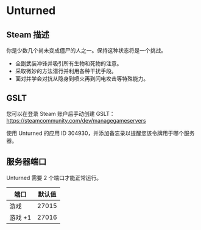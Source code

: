 # Unturned

## Steam 描述
你是少数几个尚未变成僵尸的人之一。保持这种状态将是一个挑战。

- 全副武装冲锋并吸引所有生物和死物的注意。
- 采取微妙的方法潜行并利用各种干扰手段。
- 面对并学会对抗从隐身到喷火再到闪电攻击等特殊能力。

## GSLT

您可以在登录 Steam 账户后手动创建 GSLT：https://steamcommunity.com/dev/managegameservers

使用 Unturned 的应用 ID 304930，并添加备忘录以提醒您该令牌用于哪个服务器。

## 服务器端口

Unturned 需要 2 个端口才能正常运行。

| 端口     | 默认值  |
|---------|---------|
| 游戏     | 27015   |
| 游戏 +1  | 27016   | 